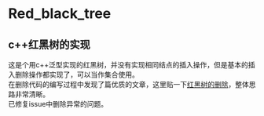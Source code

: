 # Red_black_tree
## c++红黑树的实现

这是个用c++泛型实现的红黑树，并没有实现相同结点的插入操作，但是基本的插入删除操作都实现了，可以当作集合使用。        
在删除代码的编写过程中发现了篇优质的文章，这里贴一下[红黑树的删除](https://www.jianshu.com/p/84416644c080)，整体思路非常清晰。  
已修复issue中删除异常的问题。  

